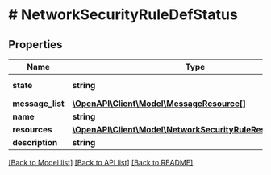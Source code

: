 # # NetworkSecurityRuleDefStatus

## Properties

Name | Type | Description | Notes
------------ | ------------- | ------------- | -------------
**state** | **string** |  | [optional] [readonly]
**message_list** | [**\OpenAPI\Client\Model\MessageResource[]**](MessageResource.md) |  | [optional]
**name** | **string** |  | [optional]
**resources** | [**\OpenAPI\Client\Model\NetworkSecurityRuleResourcesStatus**](NetworkSecurityRuleResourcesStatus.md) |  | [optional]
**description** | **string** |  | [optional]

[[Back to Model list]](../../README.md#models) [[Back to API list]](../../README.md#endpoints) [[Back to README]](../../README.md)
